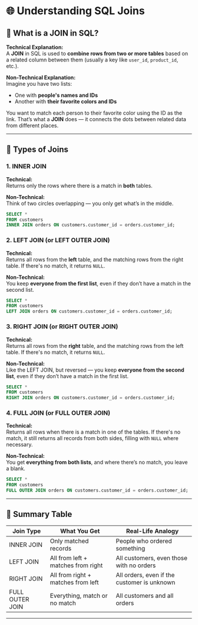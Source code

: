 # 🌐 Understanding SQL Joins

## 📌 What is a JOIN in SQL?

**Technical Explanation:**  
A **JOIN** in SQL is used to **combine rows from two or more tables** based on a related column between them (usually a key like `user_id`, `product_id`, etc.).

**Non-Technical Explanation:**  
Imagine you have two lists:

- One with **people's names and IDs**
- Another with **their favorite colors and IDs**

You want to match each person to their favorite color using the ID as the link. That’s what a **JOIN** does — it connects the dots between related data from different places.

---

## 🔗 Types of Joins

### 1. **INNER JOIN**

**Technical:**  
Returns only the rows where there is a match in **both** tables.

**Non-Technical:**  
Think of two circles overlapping — you only get what’s in the middle.

```sql
SELECT *
FROM customers
INNER JOIN orders ON customers.customer_id = orders.customer_id;
```

### 2. **LEFT JOIN** (or **LEFT OUTER JOIN**)

**Technical:**  
Returns all rows from the **left** table, and the matching rows from the right table. If there's no match, it returns `NULL`.

**Non-Technical:**  
You keep **everyone from the first list**, even if they don’t have a match in the second list.

```sql
SELECT *
FROM customers
LEFT JOIN orders ON customers.customer_id = orders.customer_id;
```

### 3. **RIGHT JOIN** (or **RIGHT OUTER JOIN**)

**Technical:**  
Returns all rows from the **right** table, and the matching rows from the left table. If there's no match, it returns `NULL`.

**Non-Technical:**  
Like the LEFT JOIN, but reversed — you keep **everyone from the second list**, even if they don’t have a match in the first list.

```sql
SELECT *
FROM customers
RIGHT JOIN orders ON customers.customer_id = orders.customer_id;
```

### 4. **FULL JOIN** (or **FULL OUTER JOIN**)

**Technical:**  
Returns all rows when there is a match in one of the tables. If there's no match, it still returns all records from both sides, filling with `NULL` where necessary.

**Non-Technical:**  
You get **everything from both lists**, and where there’s no match, you leave a blank.

```sql
SELECT *
FROM customers
FULL OUTER JOIN orders ON customers.customer_id = orders.customer_id;
```

---

## 🧠 Summary Table

| Join Type       | What You Get                       | Real-Life Analogy                           |
| --------------- | ---------------------------------- | ------------------------------------------- |
| INNER JOIN      | Only matched records               | People who ordered something                |
| LEFT JOIN       | All from left + matches from right | All customers, even those with no orders    |
| RIGHT JOIN      | All from right + matches from left | All orders, even if the customer is unknown |
| FULL OUTER JOIN | Everything, match or no match      | All customers and all orders                |

---
